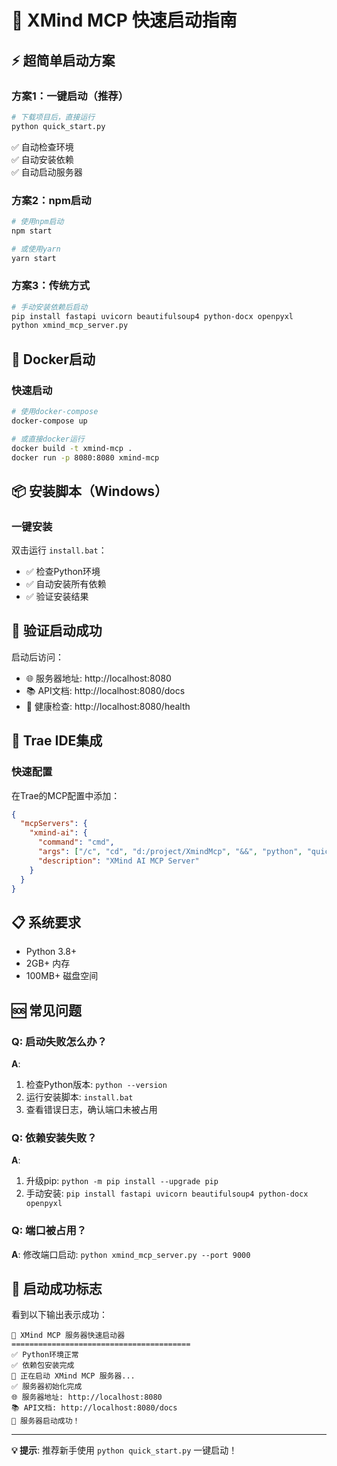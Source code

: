 # 🚀 XMind MCP 快速启动指南

## ⚡ 超简单启动方案

### 方案1：一键启动（推荐）
```bash
# 下载项目后，直接运行
python quick_start.py
```
✅ 自动检查环境  
✅ 自动安装依赖  
✅ 自动启动服务器  

### 方案2：npm启动
```bash
# 使用npm启动
npm start

# 或使用yarn
yarn start
```

### 方案3：传统方式
```bash
# 手动安装依赖后启动
pip install fastapi uvicorn beautifulsoup4 python-docx openpyxl
python xmind_mcp_server.py
```

## 🐳 Docker启动

### 快速启动
```bash
# 使用docker-compose
docker-compose up

# 或直接docker运行
docker build -t xmind-mcp .
docker run -p 8080:8080 xmind-mcp
```

## 📦 安装脚本（Windows）

### 一键安装
双击运行 `install.bat`：
- ✅ 检查Python环境
- ✅ 自动安装所有依赖
- ✅ 验证安装结果

## 🎯 验证启动成功

启动后访问：
- 🌐 服务器地址: http://localhost:8080
- 📚 API文档: http://localhost:8080/docs
- 🏥 健康检查: http://localhost:8080/health

## 🔧 Trae IDE集成

### 快速配置
在Trae的MCP配置中添加：
```json
{
  "mcpServers": {
    "xmind-ai": {
      "command": "cmd",
      "args": ["/c", "cd", "d:/project/XmindMcp", "&&", "python", "quick_start.py"],
      "description": "XMind AI MCP Server"
    }
  }
}
```

## 📋 系统要求

- Python 3.8+
- 2GB+ 内存
- 100MB+ 磁盘空间

## 🆘 常见问题

### Q: 启动失败怎么办？
**A**: 
1. 检查Python版本: `python --version`
2. 运行安装脚本: `install.bat`
3. 查看错误日志，确认端口未被占用

### Q: 依赖安装失败？
**A**:
1. 升级pip: `python -m pip install --upgrade pip`
2. 手动安装: `pip install fastapi uvicorn beautifulsoup4 python-docx openpyxl`

### Q: 端口被占用？
**A**:
修改端口启动: `python xmind_mcp_server.py --port 9000`

## 🎉 启动成功标志

看到以下输出表示成功：
```
🧠 XMind MCP 服务器快速启动器
========================================
✅ Python环境正常
✅ 依赖包安装完成
🚀 正在启动 XMind MCP 服务器...
✅ 服务器初始化完成
🌐 服务器地址: http://localhost:8080
📚 API文档: http://localhost:8080/docs
🎉 服务器启动成功！
```

---

**💡 提示**: 推荐新手使用 `python quick_start.py` 一键启动！